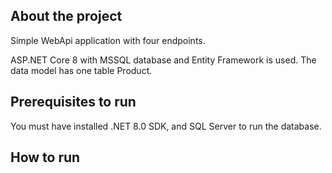 ## **About the project**

Simple WebApi application with four endpoints.

ASP.NET Core 8 with MSSQL database and Entity Framework is used. The data model has one table Product.

## **Prerequisites to run**

You must have installed .NET 8.0 SDK, and SQL Server to run the database.  

## **How to run**

